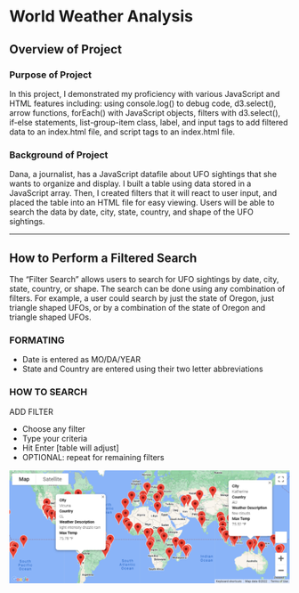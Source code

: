 # World Weather Analysis

## Overview of Project
### Purpose of Project
In this project, I demonstrated my proficiency with various JavaScript and HTML features including: using console.log() to debug code, d3.select(), arrow functions, forEach() with JavaScript objects, filters with d3.select(), if-else statements, list-group-item class, label, and input tags to add filtered data to an index.html file, and script tags to an index.html file. 

### Background of Project
Dana, a journalist, has a JavaScript datafile about UFO sightings that she wants to organize and display. I built a table using data stored in a JavaScript array. Then, I created filters that it will react to user input, and placed the table into an HTML file for easy viewing. Users will be able to search the data by date, city, state, country, and shape of the UFO sightings. 


---
## How to Perform a Filtered Search 
The “Filter Search” allows users to search for UFO sightings by date, city, state, country, or shape. The search can be done using any combination of filters. For example, a user could search by just the state of Oregon, just triangle shaped UFOs, or by a combination of the state of Oregon and triangle shaped UFOs.  

### FORMATING 
* Date is entered as MO/DA/YEAR
* State and Country are entered using their two letter abbreviations 

### HOW TO SEARCH 
ADD FILTER 
* Choose any filter  
* Type your criteria 
* Hit Enter [table will adjust] 
* OPTIONAL: repeat for remaining filters

    

![WeatherPy_vacation_map](World_Weather_Analysis/Vacation_Search/WeatherPy_vacation_map.png)
